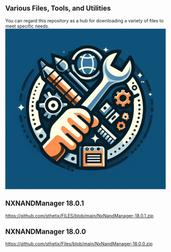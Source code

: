## Various Files, Tools, and Utilities
You can regard this repository as a hub for downloading a variety of files to meet specific needs.
![logo](https://github.com/sthetix/Files/blob/main/Designer.jpeg)


## NXNANDManager 18.0.1
https://github.com/sthetix/FILES/blob/main/NxNandManager-18.0.1.zip
## NXNANDManager 18.0.0
https://github.com/sthetix/Files/blob/main/NxNandManager-18.0.0.zip
